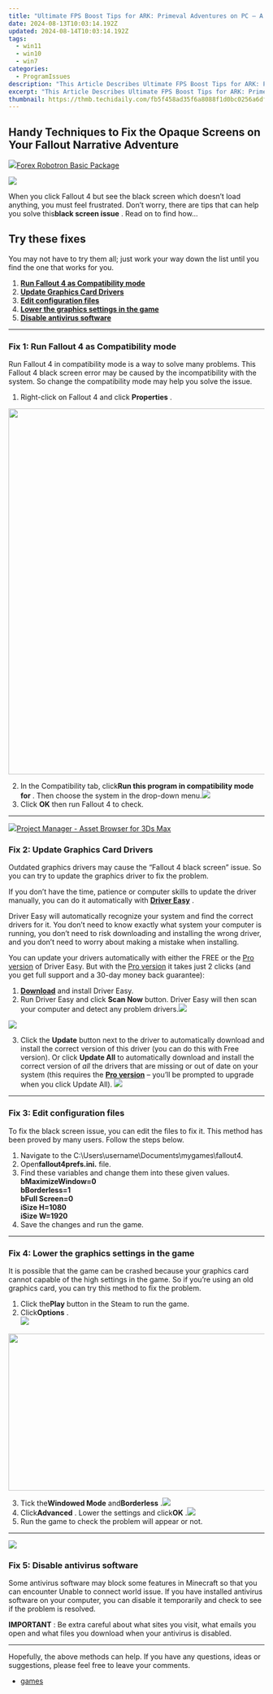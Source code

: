```yaml
---
title: "Ultimate FPS Boost Tips for ARK: Primeval Adventures on PC – A Comprehensive Walkthrough"
date: 2024-08-13T10:03:14.192Z
updated: 2024-08-14T10:03:14.192Z
tags:
  - win11
  - win10
  - win7
categories:
  - ProgramIssues
description: "This Article Describes Ultimate FPS Boost Tips for ARK: Primeval Adventures on PC – A Comprehensive Walkthrough"
excerpt: "This Article Describes Ultimate FPS Boost Tips for ARK: Primeval Adventures on PC – A Comprehensive Walkthrough"
thumbnail: https://thmb.techidaily.com/fb5f458ad35f6a8088f1d0bc0256a6dfcf5f90caa0def063b41c33922ff4a5cb.jpg
---
```


## Handy Techniques to Fix the Opaque Screens on Your Fallout Narrative Adventure

<!-- affiliate ads begin -->
<a href="https://secure.2checkout.com/order/checkout.php?PRODS=4726960&QTY=1&AFFILIATE=108875&CART=1"><img src="https://secure.avangate.com/images/merchant/5f4f7141b65a730b4efb0e0d51f63e94/products/forexrobotronbox.gif" border="0">Forex Robotron Basic Package</a>
<!-- affiliate ads end -->
![](https://images.drivereasy.com/wp-content/uploads/2019/08/fallout-4-black-screen-1024x576.jpg)

 When you click Fallout 4 but see the black screen which doesn’t load anything, you must feel frustrated. Don’t worry, there are tips that can help you solve this**black screen issue** . Read on to find how…

## Try these fixes

 You may not have to try them all; just work your way down the list until you find the one that works for you.

1. [**Run Fallout 4 as Compatibility mode**](https://tools.techidaily.com/drivereasy/download/)
2. [**Update Graphics Card Drivers**](https://tools.techidaily.com/drivereasy/download/)
3. [**Edit configuration files**](https://tools.techidaily.com/drivereasy/download/)
4. [**Lower the graphics settings in the game**](https://tools.techidaily.com/drivereasy/download/)
5. [**Disable antivirus software**](https://tools.techidaily.com/drivereasy/download/)

---

### Fix 1: Run Fallout 4 as Compatibility mode

 Run Fallout 4 in compatibility mode is a way to solve many problems. This Fallout 4 black screen error may be caused by the incompatibility with the system. So change the compatibility mode may help you solve the issue.

1. Right-click on Fallout 4 and click **Properties** .
<!-- affiliate ads begin -->
<a href="https://lightailing.sjv.io/c/5597632/1638364/17190" target="_top" id="1638364"><img src="//a.impactradius-go.com/display-ad/17190-1638364" border="0" alt="" width="1280" height="720"/></a><img height="0" width="0" src="https://imp.pxf.io/i/5597632/1638364/17190" style="position:absolute;visibility:hidden;" border="0" />
<!-- affiliate ads end -->
2. In the Compatibility tab, click**Run this program in compatibility mode for** . Then choose the system in the drop-down menu.![](https://images.drivereasy.com/wp-content/uploads/2019/08/com.jpg)
3. Click **OK** then run Fallout 4 to check.

---

<!-- affiliate ads begin -->
<a href="https://secure.2checkout.com/order/checkout.php?PRODS=4709458&QTY=1&AFFILIATE=108875&CART=1"><img src="https://3d-kstudio.com/wp-content/uploads/2019/10/Project-Manager-version-3-1600x900-768x419.jpg" border="0">Project Manager - Asset Browser for 3Ds Max</a>
<!-- affiliate ads end -->
### Fix 2: Update Graphics Card Drivers

 Outdated graphics drivers may cause the “Fallout 4 black screen” issue. So you can try to update the graphics driver to fix the problem.

 If you don’t have the time, patience or computer skills to update the driver manually, you can do it automatically with **[Driver Easy](https://tools.techidaily.com/drivereasy/download/)**  .

 Driver Easy will automatically recognize your system and find the correct drivers for it. You don’t need to know exactly what system your computer is running, you don’t need to risk downloading and installing the wrong driver, and you don’t need to worry about making a mistake when installing.

 You can update your drivers automatically with either the FREE or the [Pro version](https://tools.techidaily.com/drivereasy/download/) of Driver Easy. But with the [Pro version](https://tools.techidaily.com/drivereasy/download/) it takes just 2 clicks (and you get full support and a 30-day money back guarantee):

1. **[Download](https://tools.techidaily.com/drivereasy/download/)**  and install Driver Easy.
2. Run Driver Easy and click **Scan Now** button. Driver Easy will then scan your computer and detect any problem drivers.![](https://images.drivereasy.com/wp-content/uploads/2019/08/NVIDIA-18.jpg)
<!-- affiliate ads begin -->
<a href="https://estore.winxdvd.com/order/checkout.php?PRODS=1412049&QTY=1&AFFILIATE=108875&CART=1"><img src="https://www.winxdvd.com/affiliate/new-banner/pt-200x200.jpg" border="0"></a>
<!-- affiliate ads end -->
3. Click the **Update** button next to the driver to automatically download and install the correct version of this driver (you can do this with Free version). Or click **Update All** to automatically download and install the correct version of _all_ the drivers that are missing or out of date on your system (this requires the **[Pro version](https://tools.techidaily.com/drivereasy/download/)**  – you’ll be prompted to upgrade when you click Update All). ![](https://images.drivereasy.com/wp-content/uploads/2019/07/NVIDIA-Geoforce-7.jpg)

---

### Fix 3: Edit configuration files

 To fix the black screen issue, you can edit the files to fix it. This method has been proved by many users. Follow the steps below.

1. Navigate to the C:\\Users\\username\\Documents\\mygames\\fallout4.
2. Open**fallout4prefs.ini.** file.
3. Find these variables and change them into these given values.  
 **bMaximizeWindow=0**  
 **bBorderless=1**  
 **bFull Screen=0**  
 **iSize H=1080**  
 **iSize W=1920**
4. Save the changes and run the game.

---

### Fix 4: Lower the graphics settings in the game

 It is possible that the game can be crashed because your graphics card cannot capable of the high settings in the game. So if you’re using an old graphics card, you can try this method to fix the problem.

1. Click the**Play** button in the Steam to run the game.
2. Click**Options** .  
![](https://images.drivereasy.com/wp-content/uploads/2019/08/f4-1.jpg)
<!-- affiliate ads begin -->
<a href="https://martinic.evyy.net/c/5597632/1422856/4482" target="_top" id="1422856"><img src="//a.impactradius-go.com/display-ad/4482-1422856" border="0" alt="" width="580" height="309"/></a>
<!-- affiliate ads end -->
3. Tick the**Windowed Mode** and**Borderless** .![](https://images.drivereasy.com/wp-content/uploads/2019/08/f4.1.jpg)
4. Click**Advanced** . Lower the settings and click**OK** .![](https://images.drivereasy.com/wp-content/uploads/2019/08/f4.2.jpg)
5. Run the game to check the problem will appear or not.

---

<!-- affiliate ads begin -->
<a href="https://store.massmailsoftware.com/order/checkout.php?PRODS=1047974&QTY=1&AFFILIATE=108875&CART=1"><img src="https://secure.avangate.com/images/merchant/dc87c13749315c7217cdc4ac692e704c/banera_for_partners-04_%281%29.jpg" border="0"></a>
<!-- affiliate ads end -->
### Fix 5: Disable antivirus software

 Some antivirus software may block some features in Minecraft so that you can encounter Unable to connect world issue. If you have installed antivirus software on your computer, you can disable it temporarily and check to see if the problem is resolved.

**IMPORTANT** : Be extra careful about what sites you visit, what emails you open and what files you download when your antivirus is disabled.

---

 Hopefully, the above methods can help. If you have any questions, ideas or suggestions, please feel free to leave your comments.

* [games](https://tools.techidaily.com/drivereasy/download/)

<ins class="adsbygoogle"
     style="display:block"
     data-ad-format="autorelaxed"
     data-ad-client="ca-pub-7571918770474297"
     data-ad-slot="1223367746"></ins>



<ins class="adsbygoogle"
     style="display:block"
     data-ad-client="ca-pub-7571918770474297"
     data-ad-slot="8358498916"
     data-ad-format="auto"
     data-full-width-responsive="true"></ins>


